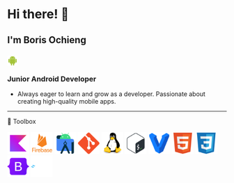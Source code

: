 # Hi there! 👋
## I'm Boris Ochieng
### <img style="align-items: center;" src="https://github.com/devicons/devicon/blob/master/icons/android/android-original.svg" alt="Android" width="24" height="24" /> <p>Junior Android Developer</p>
- Always eager to learn and grow as a developer. Passionate about creating high-quality mobile apps.
---
🧰 Toolbox
<br><br>
<img src="https://github.com/devicons/devicon/blob/master/icons/kotlin/kotlin-original.svg" alt="Kotlin" width="50" height="50" />
<img src="https://github.com/devicons/devicon/blob/master/icons/firebase/firebase-plain-wordmark.svg" alt="Firebase" width="50" height="50" />
<img src="https://github.com/devicons/devicon/blob/master/icons/androidstudio/androidstudio-original.svg" alt="Android Studio" width="50" height="50" />
<img src="https://github.com/devicons/devicon/blob/master/icons/git/git-original.svg" alt="Git" width="50" height="50" />
<img src="https://github.com/devicons/devicon/blob/master/icons/linux/linux-original.svg" alt="Linux" width="50" height="50" />
<img src="https://github.com/devicons/devicon/blob/master/icons/bash/bash-original.svg" alt="Bash" width="50" height="50" />
<img src="https://github.com/devicons/devicon/blob/master/icons/vagrant/vagrant-original.svg" alt="Vagrant" width="50" height="50" />
<img src="https://github.com/devicons/devicon/blob/master/icons/html5/html5-original.svg" alt="HTML5" width="50" height="50" />
<img src="https://github.com/devicons/devicon/blob/master/icons/css3/css3-original.svg" alt="CSS3" width="50" height="50" />
<img src="https://github.com/devicons/devicon/blob/master/icons/bootstrap/bootstrap-original.svg" alt="Bootstrap" width="50" height="50" />
<img src="https://github.com/devicons/devicon/blob/master/icons/tailwindcss/tailwindcss-original-wordmark.svg" alt="TailwindCSS" width="50" height="50" />
